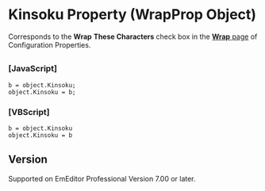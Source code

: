 # Kinsoku Property (WrapProp Object)

Corresponds to the **Wrap**
**These Characters** check box in the
[**Wrap** page](../../dlg/properties/wrap/index) of Configuration Properties.

## 

### \[JavaScript\]

```
b = object.Kinsoku;
object.Kinsoku = b;
```

### \[VBScript\]

```
b = object.Kinsoku
object.Kinsoku = b
```

## Version

Supported on EmEditor Professional Version 7.00 or later.
